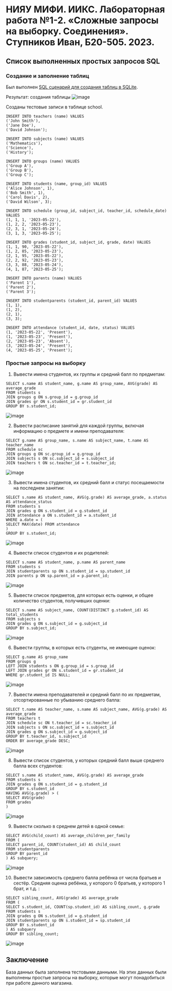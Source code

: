 # НИЯУ МИФИ. ИИКС. Лабораторная работа №1-2. «Сложные запросы на выборку. Соединения». Ступников Иван, Б20-505. 2023.

## Список выполненных простых запросов SQL 

### Создание и заполнение таблиц
   Был выполнен [SQL сценарий для создания таблиц в SQLite](./school.sql). 

   Результат: создания таблицы ![image](./images/1.png)
  
  Созданы тестовые записи в таблице school. 
  ```
  INSERT INTO teachers (name) VALUES
  ('John Smith'),
  ('Jane Doe'),
  ('David Johnson');

INSERT INTO subjects (name) VALUES
  ('Mathematics'),
  ('Science'),
  ('History');

INSERT INTO groups (name) VALUES
  ('Group A'),
  ('Group B'),
  ('Group C');

INSERT INTO students (name, group_id) VALUES
  ('Alice Johnson', 1),
  ('Bob Smith', 1),
  ('Carol Davis', 2),
  ('David Wilson', 3);

INSERT INTO schedule (group_id, subject_id, teacher_id, schedule_date) VALUES
  (1, 1, 1, '2023-05-22'),
  (1, 2, 2, '2023-05-23'),
  (2, 3, 1, '2023-05-24'),
  (3, 1, 3, '2023-05-25');

INSERT INTO grades (student_id, subject_id, grade, date) VALUES
  (1, 1, 90, '2023-05-22'),
  (1, 2, 85, '2023-05-23'),
  (2, 1, 95, '2023-05-22'),
  (2, 2, 92, '2023-05-23'),
  (3, 3, 88, '2023-05-24'),
  (4, 1, 87, '2023-05-25');

INSERT INTO parents (name) VALUES
  ('Parent 1'),
  ('Parent 2'),
  ('Parent 3');

INSERT INTO studentparents (student_id, parent_id) VALUES
  (1, 1),
  (1, 2),
  (2, 1),
  (3, 3);

INSERT INTO attendance (student_id, date, status) VALUES
  (1, '2023-05-22', 'Present'),
  (1, '2023-05-23', 'Present'),
  (2, '2023-05-23', 'Absent'),
  (3, '2023-05-24', 'Present'),
  (4, '2023-05-25', 'Present');

  ```
### Простые запросы на выборку
  1. Вывести имена студентов, их группы и средний балл по предметам:
   ```
  SELECT s.name AS student_name, g.name AS group_name, AVG(grade) AS average_grade
FROM students s
JOIN groups g ON s.group_id = g.group_id
JOIN grades gr ON s.student_id = gr.student_id
GROUP BY s.student_id;
  ```
  ![image](./images/2.png)
  
  2. Вывести расписание занятий для каждой группы, включая информацию о предмете и имени преподавателя:
   ```
  SELECT g.name AS group_name, s.name AS subject_name, t.name AS teacher_name
FROM schedule sc
JOIN groups g ON sc.group_id = g.group_id
JOIN subjects s ON sc.subject_id = s.subject_id
JOIN teachers t ON sc.teacher_id = t.teacher_id;
  ```
  ![image](./images/3.png)
  
  3. Вывести имена студентов, их средний балл и статус посещаемости на последнем занятии:
   ```
  SELECT s.name AS student_name, AVG(g.grade) AS average_grade, a.status AS attendance_status
FROM students s
JOIN grades g ON s.student_id = g.student_id
JOIN attendance a ON s.student_id = a.student_id
WHERE a.date = (
  SELECT MAX(date) FROM attendance
)
GROUP BY s.student_id;
  ```
  ![image](./images/4.png)
  
  4. Вывести список студентов и их родителей:
   ```
  SELECT s.name AS student_name, p.name AS parent_name
FROM students s
JOIN studentparents sp ON s.student_id = sp.student_id
JOIN parents p ON sp.parent_id = p.parent_id;

  ```
  ![image](./images/5.png)
  
  5. Вывести список предметов, для которых есть оценки, и общее количество студентов, получивших оценки:
   ```
  SELECT s.name AS subject_name, COUNT(DISTINCT g.student_id) AS total_students
FROM subjects s
JOIN grades g ON s.subject_id = g.subject_id
GROUP BY s.subject_id;
  ```
  ![image](./images/6.png)
  
  6. Вывести группы, в которых есть студенты, не имеющие оценок:
   ```
  SELECT g.name AS group_name
FROM groups g
LEFT JOIN students s ON g.group_id = s.group_id
LEFT JOIN grades gr ON s.student_id = gr.student_id
WHERE gr.student_id IS NULL;
  ```
  ![image](./images/7.png)
  
  7. Вывести имена преподавателей и средний балл по их предметам, отсортированные по убыванию среднего балла:
   ```
  SELECT t.name AS teacher_name, s.name AS subject_name, AVG(g.grade) AS average_grade
FROM teachers t
JOIN schedule sc ON t.teacher_id = sc.teacher_id
JOIN subjects s ON sc.subject_id = s.subject_id
JOIN grades g ON s.subject_id = g.subject_id
GROUP BY t.teacher_id, s.subject_id
ORDER BY average_grade DESC;

  ```
  ![image](./images/8.png)
  
  8. Вывести список студентов, у которых средний балл выше среднего балла всех студентов:
   ```
  SELECT s.name AS student_name, AVG(g.grade) AS average_grade
FROM students s
JOIN grades g ON s.student_id = g.student_id
GROUP BY s.student_id
HAVING AVG(g.grade) > (
  SELECT AVG(grade)
  FROM grades
)
  ```
  ![image](./images/9.png)
  
  9.  Вывести сколько в среднем детей в одной семье:
   ```
  SELECT AVG(child_count) AS average_children_per_family
FROM (
  SELECT parent_id, COUNT(student_id) AS child_count
  FROM studentparents
  GROUP BY parent_id
) AS subquery;

  ```
  ![image](./images/10.png)
  
  10.  Вывести зависимость среднего балла ребёнка от числа братьев и
сестёр. Средняя оценка ребёнка, у которого 0 братьев, у которого 1 брат,
и т.д.
:
   ```
  SELECT sibling_count, AVG(grade) AS average_grade
FROM (
  SELECT s.student_id, COUNT(sp.student_id) AS sibling_count, g.grade
  FROM students s
  JOIN grades g ON s.student_id = g.student_id
  JOIN studentparents sp ON s.student_id = sp.student_id
  GROUP BY s.student_id
) AS subquery
GROUP BY sibling_count;

  ```
  ![image](./images/11.png)

## Заключение
База данных была заполнена тестовыми данными. На этих данных были выполнены простые запросы на выборку, которые могут понадобиться при работе данного магазина.

